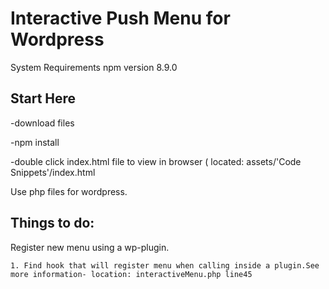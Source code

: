 #  Interactive Push Menu for Wordpress

System Requirements npm version 8.9.0

##  Start Here

-download files

-npm install 

-double click index.html file to view in browser ( located: assets/'Code Snippets'/index.html 

Use php files for wordpress. 

## Things to do:

Register new menu using a wp-plugin.  

    1. Find hook that will register menu when calling inside a plugin.See more information- location: interactiveMenu.php line45